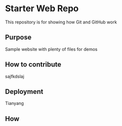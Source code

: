 # Starter Web Repo

This repository is for showing how Git and GitHub work

## Purpose

Sample website with plenty of files for demos

## How to contribute

sajfkdslaj

## Deployment

Tianyang

## How